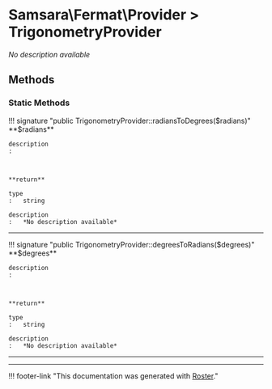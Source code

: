 # Samsara\Fermat\Provider > TrigonometryProvider

*No description available*


## Methods


### Static Methods

!!! signature "public TrigonometryProvider::radiansToDegrees($radians)"
    **$radians**

    description
    :   
    
    

    **return**

    type
    :   string

    description
    :   *No description available*

---

!!! signature "public TrigonometryProvider::degreesToRadians($degrees)"
    **$degrees**

    description
    :   
    
    

    **return**

    type
    :   string

    description
    :   *No description available*

---




---
!!! footer-link "This documentation was generated with [Roster](https://jordanrl.github.io/Roster/)."
